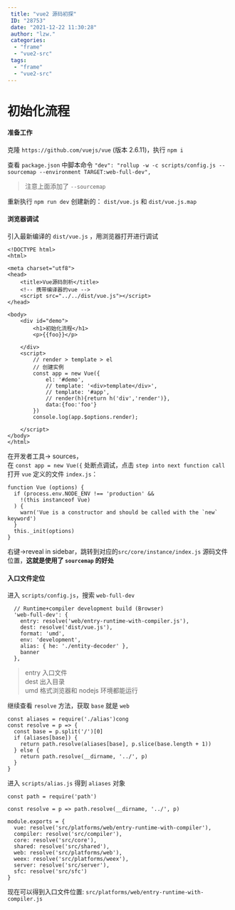 ```yaml
---
 title: "vue2 源码初探"
 ID: "28753"
 date: "2021-12-22 11:30:28"
 author: "lzw."
 categories: 
  - "frame"
  - "vue2-src"
 tags: 
  - "frame"
  - "vue2-src"
---
```


# 初始化流程

#### 准备工作

克隆 `https://github.com/vuejs/vue` (版本 2.6.11)，执行 `npm i`

查看 `package.json` 中脚本命令 `"dev": "rollup -w -c scripts/config.js --sourcemap --environment TARGET:web-full-dev",`

> 注意上面添加了 `--sourcemap`

重新执行 `npm run dev` 创建新的：
`dist/vue.js` 和 `dist/vue.js.map`

#### 浏览器调试

引入最新编译的 `dist/vue.js` ，用浏览器打开进行调试

```
<!DOCTYPE html>
<html>

<meta charset="utf8">
<head>
    <title>Vue源码剖析</title>
    <!-- 携带编译器的vue -->
    <script src="../../dist/vue.js"></script>
</head>

<body>
    <div id="demo">
        <h1>初始化流程</h1>
        <p>{{foo}}</p>

    </div>
    <script>
        // render > template > el
        // 创建实例
        const app = new Vue({
            el: '#demo',
            // template: '<div>template</div>',
            // template: '#app',
            // render(h){return h('div','render')},
            data:{foo:'foo'}
        })
        console.log(app.$options.render);

    </script>
</body>
</html>

```

在开发者工具-> sources，     
在 `const app = new Vue({` 处断点调试，点击 `step into next function call` 打开 `vue` 定义的文件 `index.js`：

```
function Vue (options) {
  if (process.env.NODE_ENV !== 'production' &&
    !(this instanceof Vue)
  ) {
    warn('Vue is a constructor and should be called with the `new` keyword')
  }
  this._init(options)
}
```
右键->reveal in sidebar，跳转到对应的`src/core/instance/index.js` 源码文件位置，**这就是使用了 `sourcemap` 的好处**

#### 入口文件定位

进入 `scripts/config.js`，搜索 `web-full-dev` 

```
  // Runtime+compiler development build (Browser)
  'web-full-dev': {
    entry: resolve('web/entry-runtime-with-compiler.js'),
    dest: resolve('dist/vue.js'),
    format: 'umd',
    env: 'development',
    alias: { he: './entity-decoder' },
    banner
  },
```

> entry 入口文件    
> dest 出入目录    
> umd 格式浏览器和 nodejs 环境都能运行      

继续查看 `resolve` 方法，获取 `base` 就是 `web`

```
const aliases = require('./alias')cong
const resolve = p => {
  const base = p.split('/')[0]
  if (aliases[base]) {
    return path.resolve(aliases[base], p.slice(base.length + 1))
  } else {
    return path.resolve(__dirname, '../', p)
  }
}
```

进入 `scripts/alias.js` 得到 `aliases` 对象

```
const path = require('path')

const resolve = p => path.resolve(__dirname, '../', p)

module.exports = {
  vue: resolve('src/platforms/web/entry-runtime-with-compiler'),
  compiler: resolve('src/compiler'),
  core: resolve('src/core'),
  shared: resolve('src/shared'),
  web: resolve('src/platforms/web'),
  weex: resolve('src/platforms/weex'),
  server: resolve('src/server'),
  sfc: resolve('src/sfc')
}
```

现在可以得到入口文件位置: `src/platforms/web/entry-runtime-with-compiler.js`


